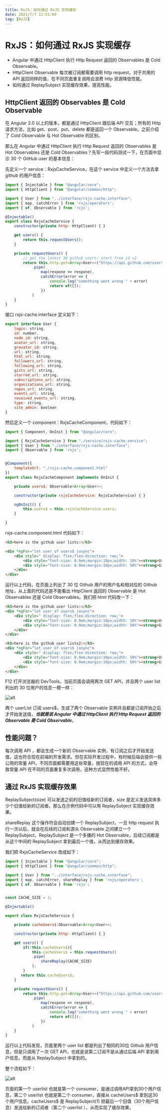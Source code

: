 ```yaml
---
title: RxJS：如何通过 RxJS 实现缓存
date: 2021/7/7 11:51:00
tag: [RxJS]
---
```


# RxJS：如何通过 RxJS 实现缓存

- Angular 中通过 HttpClient 执行 Http Request 返回的 Observables 是 Cold Observable。
- HttpClient Observable 每次被订阅都需要调用 http request，对于共用的 API 返回同样的值，在不同页面重复调用会浪费 http 资源降低性能。
- 如何通过 ReplaySubject 实现缓存效果，提高性能。

## HttpClient 返回的 Observables 是 Cold Observable

在 Angular 2.0 以上的版本，都是通过 HttpClient 跟后端 API 交互；所有的 Http 请求方法，比如 get、post、put、delete 都是返回一个 Observable。之前介绍了 Cold Observable 与 Hot Observable 的区别。

那么在 Angular 中通过 HttpClient 执行 Http Request 返回的 Observables 是 Hot Observables 还是 Cold Observables？先写一段代码测试一下，在页面中显示 30 个 GitHub user 的基本信息：

先定义一个 service：RxjsCacheService，在这个 service 中定义一个方法去拿 github 的用户信息：

```javascript
import { Injectable } from "@angular/core";
import { HttpClient } from "@angular/common/http";

import { User } from "../interface/rxjs-cache.interface";
import { map, catchError } from 'rxjs/operators';
import { of, Observable } from 'rxjs';

@Injectable()
export class RxjsCacheService {
    constructor(private http: HttpClient) { }

    get users() {
        return this.requestUsers();
    }

    private requestUsers() {
        // get the latest 30 github users: start from id =2
        return this.http.get<Array<User>>("https://api.github.com/users?since=1")
            .pipe(
                map(respone => respone),
                catchError(error => {
                    console.log("something went wrong " + error)
                    return of([]);
                })
            )
    }
}
```

接口 rxjs-cache.interface 定义如下：

```javascript
export interface User {
    login: string,
    id: number,
    node_id: string,
    avatar_url: string,
    gravatar_id: string,
    url: string,
    html_url: string,
    followers_url: string,
    following_url: string,
    gists_url: string,
    starred_url: string,
    subscriptions_url: string,
    organizations_url: string,
    repos_url: string,
    events_url: string,
    received_events_url: string,
    type: string,
    site_admin: boolean
}
```

然后定义一个 component：RxjsCacheComponent，代码如下：

```javascript
import { Component, OnInit } from "@angular/core";

import { RxjsCacheService } from "./service/rxjs-cache.service";
import { User } from "./interface/rxjs-cache.interface";
import { Observable } from 'rxjs';


@Component({
    templateUrl: "./rxjs-cache.component.html"
})
export class RxjsCacheComponent implements OnInit {

    private users$: Observable<Array<User>>;

    constructor(private rxjsCacheService: RxjsCacheService) { }

    ngOnInit() {
        this.users$ = this.rxjsCacheService.users;
    }

}
```

rxjs-cache.component.html 代码如下：

```html
<h3>here is the github user lists:</h3>

<div *ngFor="let user of users$ |async">
    <div style=" display: flex;flex-direction: row;">
        <div style="font-size: 0.9em;margin:10px;width: 10%"><strong>User Name:</strong>  { { user.login } } </div>
        <div style="font-size: 0.9em;margin:10px;width: 50%"><strong>GitHub URL:</strong> { { user.url } } </div>
    </div>
</div>
```

运行以上代码，在页面上列出了 30 位 Github 用户的用户名和相对应的 Github 地址，从上面的代码还是不能看出 HttpClient 返回的 Observable 是 Hot Observables 还是 Cold Observables。我们把 html 代码改一下：

```html
<h3>here is the github user lists:</h3>
<div *ngFor="let user of users$ |async">
    <div style=" display: flex;flex-direction: row;">
        <div style="font-size: 0.9em;margin:10px;width: 10%"><strong>User Name:</strong>  { { user.login } } </div>
        <div style="font-size: 0.9em;margin:10px;width: 50%"><strong>GitHub URL:</strong> { { user.url } } </div>
    </div>
</div>

<h3>here is the github user lists2:</h3>
<div *ngFor="let user of users$ |async">
    <div style=" display: flex;flex-direction: row;">
        <div style="font-size: 0.9em;margin:10px;width: 10%"><strong>User Name:</strong>  { { user.login } } </div>
        <div style="font-size: 0.9em;margin:10px;width: 50%"><strong>GitHub URL:</strong> { { user.url } } </div>
    </div>
</div>
```

F12 打开浏览器的 DevTools，当前页面会调用两次 GET API，并且两个 user list 列出的 30 位用户的信息一模一样：

![alt](https://cdn.jsdelivr.net/gh/LauGaHo/blog-img@master/uPic/scNswE.jpg)

两个 userList 订阅 users$，生成了两个 Observable 实例并且都是订阅开始之后才开始发送值，***也就是说 Angular 中通过 HttpClient 执行 Http Request 返回的 Observable 是 Cold Observable***。

## 性能问题？

每次调用 API ，都会生成一个新的 Observable 实例，有订阅之后才开始发送值，这也符合现在前端的开发需求。但在实际开发过程中，有时候后端会提供一些公用的常量 API，不同页面都需要用这些常量，按现在的调用 API 的方式，会导致常量 API 在不同的页面重复多次调用，这种方式显然性能不好。

## 通过 RxJS 实现缓存效果

ReplaySubject(size) 可以发送之前的旧值给新的订阅者，size 是定义发送具体多少个旧值给新的订阅者。那么在示例代码中可以用 ReplaySubject 实现缓存效果。

shareReplay 这个操作符会自动创建一个 ReplaySubject，一旦 http request 执行一次以后，就会在后续的订阅和源头 Observable 之间建立一个 ReplaySubject，ReplaySubject 是一个多播的 Hot Observable，后续订阅都是从这个中间的 ReplaySubject 拿到最后一个值，从而达到缓存效果。

我们把 RxjsCacheService 改成如下：

```javascript
import { Injectable } from "@angular/core";
import { HttpClient } from "@angular/common/http";

import { User } from "../interface/rxjs-cache.interface";
import { map, catchError, shareReplay } from 'rxjs/operators';
import { of, Observable } from 'rxjs';


const CACHE_SIZE = 1;

@Injectable()

export class RxjsCacheService {

    private cacheUsers$:Observable<Array<User>>;

    constructor(private http: HttpClient) { }

    get users() {
        if(!this.cacheUsers$){
            this.cacheUsers$ = this.requestUsers()
            .pipe(
                shareReplay(CACHE_SIZE)
            );
        }
       return this.cacheUsers$;
    }

    private requestUsers() {
        return this.http.get<Array<User>>("https://api.github.com/users?since=1")
            .pipe(
                map(respone => respone),
                catchError(error => {
                    console.log("something went wrong " + error)
                    return of([]);
                })
            )
    }
}
```

运行以上代码发现，页面里两个 user list 都是列出了相同的30位 Github 用户信息，但是只调用了一次 GET API，也就是说第二订阅不是从通过后端 API 拿到用户信息，而是从 ReplaySubject 中拿到的。

整个流程如下：

![alt](https://cdn.jsdelivr.net/gh/LauGaHo/blog-img@master/uPic/icGsXB.jpg)

页面的第一个 userlist 也就是第一个 consumer，是通过调用API拿到30个用户信息，第二个 userlist 也就是第二个 consumer，直接从 cacheUsers\$ 拿到这30个用户信息。cacheUsers\$ 是 ReplaySubject(1) 把最后一个旧值（30个用户信息）发送给新的订阅者（第二个 userlist ），从而实现了缓存效果。